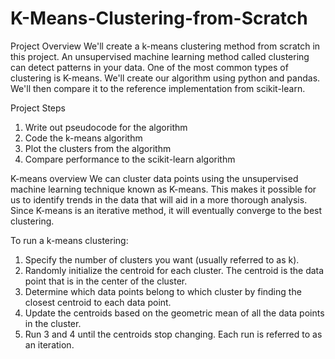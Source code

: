 # K-Means-Clustering-from-Scratch

Project Overview
We'll create a k-means clustering method from scratch in this project. An unsupervised machine learning method called clustering can detect patterns in your data. One of the most common types of clustering is K-means.
We'll create our algorithm using python and pandas. We'll then compare it to the reference implementation from scikit-learn.

Project Steps

1. Write out pseudocode for the algorithm
2. Code the k-means algorithm
3. Plot the clusters from the algorithm
4. Compare performance to the scikit-learn algorithm
 
 
K-means overview
We can cluster data points using the unsupervised machine learning technique known as K-means. This makes it possible for us to identify trends in the data that will aid in a more thorough analysis. Since K-means is an iterative method, it will eventually converge to the best clustering.

To run a k-means clustering:

1. Specify the number of clusters you want (usually referred to as k).
2. Randomly initialize the centroid for each cluster. The centroid is the data point that is in the center of the cluster.
3. Determine which data points belong to which cluster by finding the closest centroid to each data point.
4. Update the centroids based on the geometric mean of all the data points in the cluster.
5. Run 3 and 4 until the centroids stop changing. Each run is referred to as an iteration.
